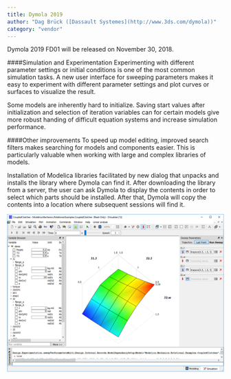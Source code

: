 ```yaml
---
title: Dymola 2019
author: "Dag Brück ([Dassault Systemes](http://www.3ds.com/dymola))"
category: "vendor"
---
```

Dymola 2019 FD01 will be released on November 30, 2018.

####Simulation and Experimentation
Experimenting with different parameter settings or initial conditions is one of the most 
common simulation tasks. A new user interface for sweeping parameters makes it easy
to experiment with different parameter settings and plot curves or surfaces to visualize the result.
 
Some models are inherently hard to initialize. Saving start values
after initialization and selection of iteration variables can for certain models 
give more robust handing of difficult equation systems and increase simulation performance.

####Other improvements
To speed up model editing, improved search filters makes searching for models and components easier. This is particularly 
valuable when working with large and complex libraries of models.

Installation of Modelica libraries facilitated by new dialog that unpacks and installs the library where
Dymola can find it. After downloading the library from a server, the user can ask Dymola to display 
the contents in order to select which parts should be installed. After that, Dymola will copy the contents 
into a location where subsequent sessions will find it.


![](Dymola2019-SweepExample.png)
